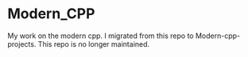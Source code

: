 # Modern_CPP
My work on the modern cpp. 
I migrated from this repo to Modern-cpp-projects.
This repo is no longer maintained.
